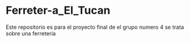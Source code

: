 # Ferreter-a_El_Tucan
Este  repositorio es para el proyecto final de el grupo numero 4 se trata sobre una ferretería 
